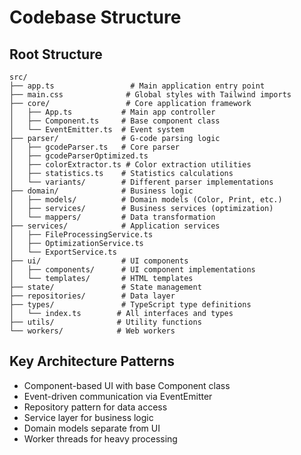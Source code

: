 # Codebase Structure

## Root Structure

```
src/
├── app.ts                 # Main application entry point
├── main.css              # Global styles with Tailwind imports
├── core/                 # Core application framework
│   ├── App.ts           # Main app controller
│   ├── Component.ts     # Base component class
│   └── EventEmitter.ts  # Event system
├── parser/              # G-code parsing logic
│   ├── gcodeParser.ts   # Core parser
│   ├── gcodeParserOptimized.ts
│   ├── colorExtractor.ts # Color extraction utilities
│   ├── statistics.ts    # Statistics calculations
│   └── variants/        # Different parser implementations
├── domain/              # Business logic
│   ├── models/          # Domain models (Color, Print, etc.)
│   ├── services/        # Business services (optimization)
│   └── mappers/         # Data transformation
├── services/            # Application services
│   ├── FileProcessingService.ts
│   ├── OptimizationService.ts
│   └── ExportService.ts
├── ui/                  # UI components
│   ├── components/      # UI component implementations
│   └── templates/       # HTML templates
├── state/               # State management
├── repositories/        # Data layer
├── types/               # TypeScript type definitions
│   └── index.ts        # All interfaces and types
├── utils/              # Utility functions
└── workers/            # Web workers
```

## Key Architecture Patterns

- Component-based UI with base Component class
- Event-driven communication via EventEmitter
- Repository pattern for data access
- Service layer for business logic
- Domain models separate from UI
- Worker threads for heavy processing
